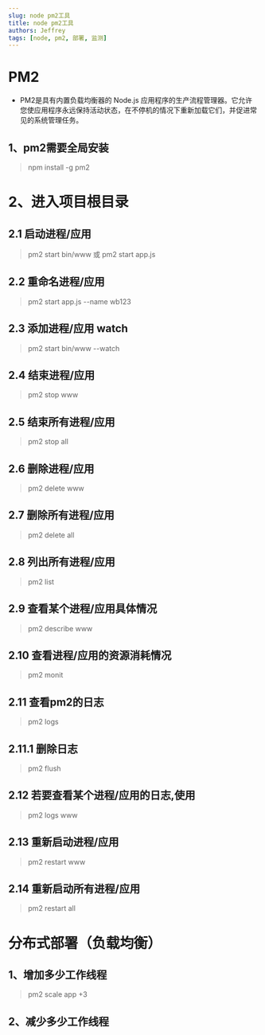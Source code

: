 ```yaml
---
slug: node pm2工具
title: node pm2工具
authors: Jeffrey
tags: [node, pm2, 部署, 监测]
---
```


# PM2
- PM2是具有内置负载均衡器的 Node.js 应用程序的生产流程管理器。它允许您使应用程序永远保持活动状态，在不停机的情况下重新加载它们，并促进常见的系统管理任务。

##  1、pm2需要全局安装
> npm install -g pm2
# 2、进入项目根目录

## 2.1 启动进程/应用
> pm2 start bin/www 或 pm2 start app.js

## 2.2 重命名进程/应用
> pm2 start app.js --name wb123

## 2.3 添加进程/应用 watch
> pm2 start bin/www --watch

## 2.4 结束进程/应用
> pm2 stop www

## 2.5 结束所有进程/应用
> pm2 stop all

## 2.6 删除进程/应用
> pm2 delete www

## 2.7 删除所有进程/应用
> pm2 delete all

## 2.8 列出所有进程/应用
> pm2 list

## 2.9 查看某个进程/应用具体情况
> pm2 describe www

## 2.10 查看进程/应用的资源消耗情况
> pm2 monit

## 2.11 查看pm2的日志
> pm2 logs

## 2.11.1 删除日志

> pm2 flush

## 2.12 若要查看某个进程/应用的日志,使用
> pm2 logs www

## 2.13 重新启动进程/应用
> pm2 restart www

## 2.14 重新启动所有进程/应用
> pm2 restart all

# 分布式部署（负载均衡）

## 1、增加多少工作线程

>pm2 scale app +3

## 2、减少多少工作线程

>
